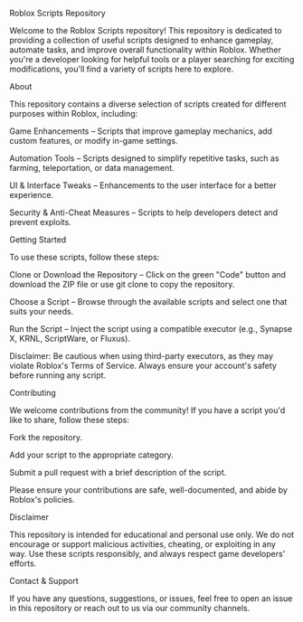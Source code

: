 Roblox Scripts Repository

Welcome to the Roblox Scripts repository! This repository is dedicated to providing a collection of useful scripts designed to enhance gameplay, automate tasks, and improve overall functionality within Roblox. Whether you're a developer looking for helpful tools or a player searching for exciting modifications, you'll find a variety of scripts here to explore.

About

This repository contains a diverse selection of scripts created for different purposes within Roblox, including:

Game Enhancements – Scripts that improve gameplay mechanics, add custom features, or modify in-game settings.

Automation Tools – Scripts designed to simplify repetitive tasks, such as farming, teleportation, or data management.

UI & Interface Tweaks – Enhancements to the user interface for a better experience.

Security & Anti-Cheat Measures – Scripts to help developers detect and prevent exploits.

Getting Started

To use these scripts, follow these steps:

Clone or Download the Repository – Click on the green "Code" button and download the ZIP file or use git clone to copy the repository.

Choose a Script – Browse through the available scripts and select one that suits your needs.

Run the Script – Inject the script using a compatible executor (e.g., Synapse X, KRNL, ScriptWare, or Fluxus).

Disclaimer: Be cautious when using third-party executors, as they may violate Roblox's Terms of Service. Always ensure your account's safety before running any script.

Contributing

We welcome contributions from the community! If you have a script you'd like to share, follow these steps:

Fork the repository.

Add your script to the appropriate category.

Submit a pull request with a brief description of the script.

Please ensure your contributions are safe, well-documented, and abide by Roblox's policies.

Disclaimer

This repository is intended for educational and personal use only. We do not encourage or support malicious activities, cheating, or exploiting in any way. Use these scripts responsibly, and always respect game developers' efforts.

Contact & Support

If you have any questions, suggestions, or issues, feel free to open an issue in this repository or reach out to us via our community channels.
